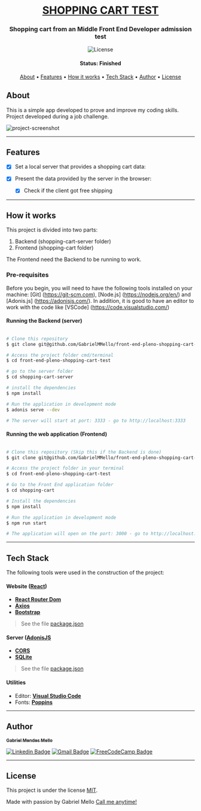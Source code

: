 



<h1 align="center">
   <a href="#"> SHOPPING CART TEST </a>
</h1>

<h3 align="center">
    Shopping cart from an Middle Front End Developer admission test
</h3>

<p align="center">
   <img alt="License" src="https://img.shields.io/badge/license-MIT-brightgreen">
</p>


<h4 align="center"> 
	 Status: Finished
</h4>

<p align="center">
 <a href="#about">About</a> •
 <a href="#features">Features</a> •
 <a href="#how-it-works">How it works</a> • 
 <a href="#tech-stack">Tech Stack</a> • 
 <a href="#author">Author</a> • 
 <a href="#user-content-license">License</a>
</p>


## About

This is a simple app developed to prove and improve my coding skills.
Project developed during a job challenge.

![project-screenshot](https://user-images.githubusercontent.com/66647120/105909678-a5a42380-6006-11eb-9101-832d6cd52448.png)

---

## Features

- [x] Set a local server that provides a shopping cart data:

- [x] Present the data provided by the server in the browser:
   - [x] Check if the client got free shipping

---

## How it works

This project is divided into two parts:
1. Backend (shopping-cart-server folder)
2. Frontend (shopping-cart folder)

The Frontend need the Backend to be running to work.

### Pre-requisites

Before you begin, you will need to have the following tools installed on your machine:
[Git] (https://git-scm.com), [Node.js] (https://nodejs.org/en/) and [Adonis.js] (https://adonisjs.com/).
In addition, it is good to have an editor to work with the code like [VSCode] (https://code.visualstudio.com/)

#### Running the Backend (server)

```bash

# Clone this repository
$ git clone git@github.com/GabrielMMello/front-end-pleno-shopping-cart-test.git

# Access the project folder cmd/terminal
$ cd front-end-pleno-shopping-cart-test

# go to the server folder
$ cd shopping-cart-server

# install the dependencies
$ npm install

# Run the application in development mode
$ adonis serve --dev

# The server will start at port: 3333 - go to http://localhost:3333

```


#### Running the web application (Frontend)

```bash

# Clone this repository (Skip this if the Backend is done)
$ git clone git@github.com/GabrielMMello/front-end-pleno-shopping-cart-test.git

# Access the project folder in your terminal
$ cd front-end-pleno-shopping-cart-test

# Go to the Front End application folder
$ cd shopping-cart

# Install the dependencies
$ npm install

# Run the application in development mode
$ npm run start

# The application will open on the port: 3000 - go to http://localhost:3000

```

---

## Tech Stack

The following tools were used in the construction of the project:

#### **Website**  ([React](https://reactjs.org/))

-   **[React Router Dom](https://github.com/ReactTraining/react-router/tree/master/packages/react-router-dom)**
-   **[Axios](https://github.com/axios/axios)**
-   **[Bootstrap](https://getbootstrap.com/docs/5.0/getting-started/introduction/)**

> See the file  [package.json](https://github.com/GabrielMMello/front-end-pleno-shopping-cart-test/blob/main/shopping-cart/package.json)

#### **Server**  ([AdonisJS](https://adonisjs.com/)

-   **[CORS](https://expressjs.com/en/resources/middleware/cors.html)**
-   **[SQLite](https://github.com/mapbox/node-sqlite3)**

> See the file  [package.json](https://github.com/GabrielMMello/front-end-pleno-shopping-cart-test/blob/main/shopping-cart-server/package.json)

#### **Utilities**

-   Editor:  **[Visual Studio Code](https://code.visualstudio.com/)**
-   Fonts:  **[Poppins](https://fonts.google.com/specimen/Poppins)**


---

## Author

<a href="https://blog.rocketseat.com.br/author/thiago/">
 <sub><b>Gabriel Mendes Mello</b></sub>
 <br />

[![Linkedin Badge](https://img.shields.io/badge/-Gabriel-blue?style=flat-square&logo=Linkedin&logoColor=white&link=https://www.linkedin.com/in/gabriel-mendes-mello/)](https://www.linkedin.com/in/gabriel-mendes-mello/) 
[![Gmail Badge](https://img.shields.io/badge/-gabrielmendesmello@gmail.com-c14438?style=flat-square&logo=Gmail&logoColor=white&link=mailto:gabrielmendesmello@gmail.com)](mailto:gabrielmendesmello@gmail.com)
[![FreeCodeCamp Badge](https://img.shields.io/badge/-Gabriel-black?style=flat-square&logo=freecodecamp&logoColor=white&link=https://www.freecodecamp.org/gabrielmmello)](https://www.freecodecamp.org/gabrielmmello)

---

## License

This project is under the license [MIT](./LICENSE).

Made with passion by Gabriel Mello
[Call me anytime!](Https://www.linkedin.com/in/gabriel-mendes-mello/)
